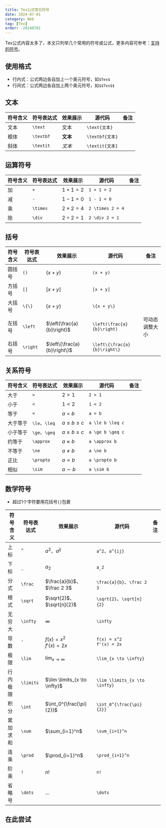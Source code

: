```yaml
---
title: Tex公式常见符号
date: 2024-07-01
category: Web
tag: [Tex]
order: -20240701
---
```


Tex公式内容太多了，本文只列举几个常用的符号或公式，更多内容可参考：[支持的符号](https://katex.org/docs/support_table)。

## 使用格式

* 行内式：公式两边各自加上一个美元符号，如`$Tex$`
* 行间式：公式两边各自加上两个美元符号，如`$$Tex$$`

## 文本

| 符号含义 | 符号表达式 | 效果展示        | 源代码          | 备注 |
| -------- | ---------- | --------------- | --------------- | ---- |
| 文本     | `\text`    | $\text{文本}$   | `\text{文本}`   |      |
| 粗体     | `\textbf`  | $\textbf{文本}$ | `\textbf{文本}` |      |
| 斜体     | `\textit`  | $\textit{文本}$ | `\textit{文本}` |      |

## 运算符号

| 符号含义 | 符号表达式 | 效果展示         | 源代码           | 备注 |
| -------- | ---------- | ---------------- | ---------------- | ---- |
| 加       | `+`        | $1 + 1 = 2$      | `1 + 1 = 2`      |      |
| 减       | `-`        | $1 - 1 = 0$      | `1 - 1 = 0`      |      |
| 乘       | `\times`   | $2 \times 2 = 4$ | `2 \times 2 = 4` |      |
| 除       | `\div`     | $2 \div 2 = 1$   | `2 \div 2 = 1`   |      |

## 括号

| 符号含义 | 符号表达式 | 效果展示                     | 源代码                       | 备注           |
| -------- | ---------- | ---------------------------- | ---------------------------- | -------------- |
| 圆括号   | `()`       | $(x + y)$                    | `(x + y)`                    |                |
| 方括号   | `[]`       | $[x + y]$                    | `[x + y]`                    |                |
| 大括号   | `\{\}`     | $\{x + y\}$                  | `\{x + y\}`                  |                |
| 左括号   | `\left`    | $\left(\frac{a}{b}\right)$   | `\left(\frac{a}{b}\right)`   | 可动态调整大小 |
| 右括号   | `\right`   | $\left\{\frac{a}{b}\right\}$ | `\left\{\frac{a}{b}\right\}` |                |

## 关系符号

| 符号含义 | 符号表达式    | 效果展示         | 源代码           | 备注 |
| -------- | ------------- | ---------------- | ---------------- | ---- |
| 大于     | `>`           | $2 > 1$          | `2 > 1`          |      |
| 小于     | `<`           | $1 < 2$          | `1 < 2`          |      |
| 等于     | `=`           | $a = b$          | `a = b`          |      |
| 大于等于 | `\le`、`\leq` | $a \le b \leq c$ | `a \le b \leq c` |      |
| 小于等于 | `\ge`、`\geq` | $a \ge b \geq c$ | `a \ge b \geq c` |      |
| 约等于   | `\approx`     | $a \approx b$    | `a \approx b`    |      |
| 不等于   | `\ne`         | $a \ne b$        | `a \ne b`        |      |
| 正比     | `\propto`     | $a \propto b$    | `a \propto b`    |      |
| 相似     | `\sim`        | $a \sim b$       | `a \sim b`       |      |

## 数学符号

* 超过1个字符要用花括号`{}`包裹

| 符号含义 | 符号表达式 | 效果展示                       | 源代码                         | 备注 |
| -------- | ---------- | ------------------------------ | ------------------------------ | ---- |
| 上标     | `^`        | $a^2$、$a^{ij}$                | `a^2`、`a^{ij}`                |      |
| 下标     | `_`        | $a_2$                          | `a_2`                          |      |
| 分式     | `\frac`    | $\frac{a}{b}$、$\frac 2 3$     | `\frac{a}{b}`、`\frac 2 3`     |      |
| 根式     | `\sqrt`    | $\sqrt{2}$、$\sqrt[n]{2}$      | `\sqrt{2}`、`\sqrt[n]{2}`      |      |
| 无穷大   | `\infty`   | $\infty$                       | `\infty`                       |      |
| 导数     | `'`        | $f(x) = x^2$ <br> $f'(x) = 2x$ | `f(x) = x^2` <br> `f'(x) = 2x` |      |
| 极限     | `\lim`     | $\lim_{x \to \infty}$          | `\lim_{x \to \infty}`          |      |
| 行内极限 | `\limits`  | $\lim \limits_{x \to \infty}$  | `\lim \limits_{x \to \infty}`  |      |
| 积分     | `\int`     | $\int_0^{\frac{\pi}{2}}$       | `\int_0^{\frac{\pi}{2}}`       |      |
| 累加求和 | `\sum`     | $\sum_{i=1}^n$                 | `\sum_{i=1}^n`                 |      |
| 连乘     | `\prod`    | $\prod_{i=1}^n$                | `\prod_{i=1}^n`                |      |
| 阶乘     | `!`        | $n!$                           | `n!`                           |      |
| 省略号   | `\dots`    | $\dots$                        | `\dots`                        |      |

## 在此尝试

<KatexPlayground />

<script setup lang="ts">
    import { defineAsyncComponent } from 'vue';

    const KatexPlayground = defineAsyncComponent(()=> import('@KatexPlayground'));
</script>